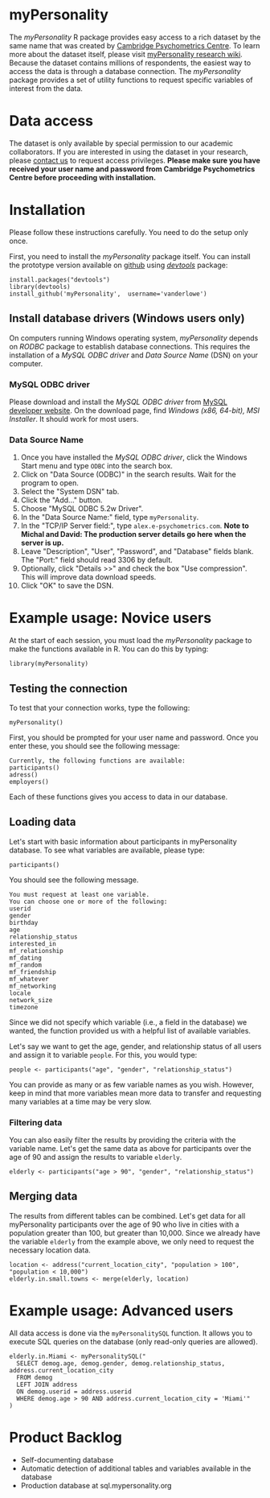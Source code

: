 myPersonality
=============

The _myPersonality_ R package provides easy access to a rich dataset by the same name that was created by [Cambridge Psychometrics Centre](http://www.psychometrics.cam.ac.uk). To learn more about the dataset itself, please visit [myPersonality research wiki](http://mypersonality.org). Because the dataset contains millions of respondents, the easiest way to access the data is through a database connection. The _myPersonality_ package provides a set of utility functions to request specific variables of interest from the data.

# Data access
The dataset is only available by special permission to our academic collaborators. If you are interested in using the dataset in your research, please [contact us](http://mypersonality.org/wiki/doku.php?id=database_use_guidelines) to request access privileges. **Please make sure you have received your user name and password from Cambridge Psychometrics Centre before proceeding with installation.**

# Installation
Please follow these instructions carefully. You need to do the setup only once.

First, you need to install the _myPersonality_ package itself. You can install the prototype version available on [github](https://github.com/vanderlowe/myPersonality) using _[devtools](https://github.com/hadley/devtools/)_ package:
```
install.packages("devtools") 
library(devtools)
install_github('myPersonality',  username='vanderlowe')
```
## Install database drivers (Windows users only)
On computers running Windows operating system, _myPersonality_ depends on _RODBC_ package to establish database connections. This requires the installation of a _MySQL ODBC driver_ and _Data Source Name_ (DSN) on your computer.

### MySQL ODBC driver
Please download and install the _MySQL ODBC driver_ from [MySQL developer website](http://dev.mysql.com/downloads/connector/odbc/5.2.html#downloads). On the download page, find _Windows (x86, 64-bit), MSI Installer_. It should work for most users.

### Data Source Name
1. Once you have installed the _MySQL ODBC driver_, click the Windows Start menu and type `ODBC` into the search box.
2. Click on "Data Source (ODBC)" in the search results. Wait for the program to open.
3. Select the "System DSN" tab. 
4. Click the "Add..." button.
5. Choose "MySQL ODBC 5.2w Driver".
6. In the "Data Source Name:" field, type `myPersonality`.
7. In the "TCP/IP Server field:", type `alex.e-psychometrics.com`. **Note to Michal and David: The production server details go here when the server is up.**
8. Leave "Description", "User", "Password", and "Database" fields blank. The "Port:" field should read 3306 by default.
9. Optionally, click "Details >>" and check the box "Use compression". This will improve data download speeds.
10. Click "OK" to save the DSN.

# Example usage: Novice users
At the start of each session, you must load the _myPersonality_ package to make the functions available in R. You can do this by typing:
```
library(myPersonality)
```

## Testing the connection
To test that your connection works, type the following:
```
myPersonality()
```

First, you should be prompted for your user name and password. Once you enter these, you should see the following message:
```
Currently, the following functions are available:
participants()
adress()
employers()
```
Each of these functions gives you access to data in our database.

## Loading data
Let's start with basic information about participants in myPersonality database. To see what variables are available, please type:
```
participants()
```
You should see the following message.
```
You must request at least one variable.
You can choose one or more of the following:
userid
gender
birthday
age
relationship_status
interested_in
mf_relationship
mf_dating
mf_random
mf_friendship
mf_whatever
mf_networking
locale
network_size
timezone
```
Since we did not specify which variable (i.e., a field in the database) we wanted, the function provided us with a helpful list of available variables.

Let's say we want to get the age, gender, and relationship status of all users and assign it to variable `people`. For this, you would type:
```
people <- participants("age", "gender", "relationship_status")
```
You can provide as many or as few variable names as you wish. However, keep in mind that more variables mean more data to transfer and requesting many variables at a time may be very slow.

### Filtering data
You can also easily filter the results by providing the criteria with the variable name. Let's get the same data as above for participants over the age of 90 and assign the results to variable `elderly`.
```
elderly <- participants("age > 90", "gender", "relationship_status")
```

## Merging data
The results from different tables can be combined. Let's get data for all myPersonality participants over the age of 90 who live in cities with a population greater than 100, but greater than 10,000. Since we already have the variable `elderly` from the example above, we only need to request the necessary location data.
```
location <- address("current_location_city", "population > 100", "population < 10,000")
elderly.in.small.towns <- merge(elderly, location)
```

# Example usage: Advanced users
All data access is done via the `myPersonalitySQL` function. It allows you to execute SQL queries on the database (only read-only queries are allowed).
```
elderly.in.Miami <- myPersonalitySQL("
  SELECT demog.age, demog.gender, demog.relationship_status, address.current_location_city 
  FROM demog 
  LEFT JOIN address 
  ON demog.userid = address.userid 
  WHERE demog.age > 90 AND address.current_location_city = 'Miami'"
)
```

# Product Backlog
* Self-documenting database
* Automatic detection of additional tables and variables available in the database
* Production database at sql.mypersonality.org